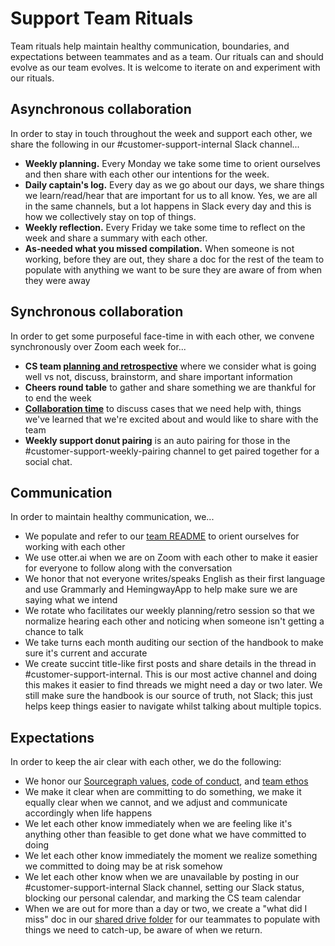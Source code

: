 # Support Team Rituals

Team rituals help maintain healthy communication, boundaries, and expectations between teammates and as a team. Our rituals can and should evolve as our team evolves. It is welcome to iterate on and experiment with our rituals.

## Asynchronous collaboration

In order to stay in touch throughout the week and support each other, we share the following in our #customer-support-internal Slack channel...

* **Weekly planning.** Every Monday we take some time to orient ourselves and then share with each other our intentions for the week.
* **Daily captain's log.** Every day as we go about our days, we share things we learn/read/hear that are important for us to all know. Yes, we are all in the same channels, but a lot happens in Slack every day and this is how we collectively stay on top of things.
* **Weekly reflection.** Every Friday we take some time to reflect on the week and share a summary with each other.
* **As-needed what you missed compilation.** When someone is not working, before they are out, they share a doc for the rest of the team to populate with anything we want to be sure they are aware of from when they were away

## Synchronous collaboration

In order to get some purposeful face-time in with each other, we convene synchronously over Zoom each week for...

* **CS team [planning and retrospective](https://docs.google.com/document/d/1dy5rIY5F4nQoScwH9sTEg7iQd66_oVP5bdWD3MhG2k4/edit#)** where we consider what is going well vs not, discuss, brainstorm, and share important information
* **Cheers round table** to gather and share something we are thankful for to end the week
* [**Collaboration time**](collaboration-time.md) to discuss cases that we need help with, things we've learned that we're excited about and would like to share with the team
* **Weekly support donut pairing** is an auto pairing for those in the #customer-support-weekly-pairing channel to get paired together for a social chat.

## Communication
In order to maintain healthy communication, we...

* We populate and refer to our [team README](support-bios.md) to orient ourselves for working with each other
* We use otter.ai when we are on Zoom with each other to make it easier for everyone to follow along with the conversation
* We honor that not everyone writes/speaks English as their first language and use Grammarly and HemingwayApp to help make sure we are saying what we intend
* We rotate who facilitates our weekly planning/retro session so that we normalize hearing each other and noticing when someone isn't getting a chance to talk
* We take turns each month auditing our section of the handbook to make sure it's current and accurate
* We create succint title-like first posts and share details in the thread in #customer-support-internal. This is our most active channel and doing this makes it easier to find threads we might need a day or two later. We still make sure the handbook is our source of truth, not Slack; this just helps keep things easier to navigate whilst talking about multiple topics.

## Expectations
In order to keep the air clear with each other, we do the following:

* We honor our [Sourcegraph values](../company/values.md), [code of conduct](../communication/code_of_conduct.md), and [team ethos](index.md)
* We make it clear when are committing to do something, we make it equally clear when we cannot, and we adjust and communicate accordingly when life happens
* We let each other know immediately when we are feeling like it's anything other than feasible to get done what we have committed to doing
* We let each other know immediately the moment we realize something we committed to doing may be at risk somehow
* We let each other know when we are unavailable by posting in our #customer-support-internal Slack channel, setting our Slack status, blocking our personal calendar, and marking the CS team calendar
* When we are out for more than a day or two, we create a "what did I miss" doc in our [shared drive folder](https://drive.google.com/drive/u/1/folders/1w-4j9T1z1GxnpvSbr_o5VRVxkct7w27O) for our teammates to populate with things we need to catch-up, be aware of when we return.
